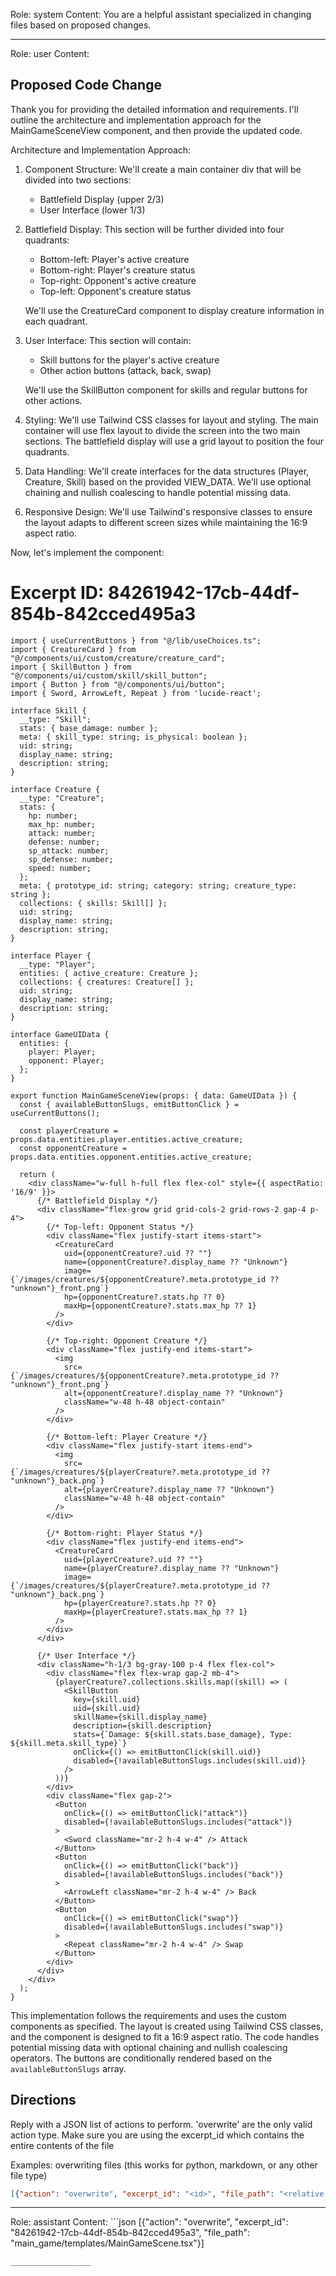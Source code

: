 Role: system
Content: You are a helpful assistant specialized in changing files based on proposed changes.
__________________
Role: user
Content: 
## Proposed Code Change
Thank you for providing the detailed information and requirements. I'll outline the architecture and implementation approach for the MainGameSceneView component, and then provide the updated code.

Architecture and Implementation Approach:

1. Component Structure:
   We'll create a main container div that will be divided into two sections:
   - Battlefield Display (upper 2/3)
   - User Interface (lower 1/3)

2. Battlefield Display:
   This section will be further divided into four quadrants:
   - Bottom-left: Player's active creature
   - Bottom-right: Player's creature status
   - Top-right: Opponent's active creature
   - Top-left: Opponent's creature status

   We'll use the CreatureCard component to display creature information in each quadrant.

3. User Interface:
   This section will contain:
   - Skill buttons for the player's active creature
   - Other action buttons (attack, back, swap)

   We'll use the SkillButton component for skills and regular buttons for other actions.

4. Styling:
   We'll use Tailwind CSS classes for layout and styling. The main container will use flex layout to divide the screen into the two main sections. The battlefield display will use a grid layout to position the four quadrants.

5. Data Handling:
   We'll create interfaces for the data structures (Player, Creature, Skill) based on the provided VIEW_DATA. We'll use optional chaining and nullish coalescing to handle potential missing data.

6. Responsive Design:
   We'll use Tailwind's responsive classes to ensure the layout adapts to different screen sizes while maintaining the 16:9 aspect ratio.

Now, let's implement the component:

# Excerpt ID: 84261942-17cb-44df-854b-842cced495a3
```tsx main_game/templates/MainGameScene.tsx
import { useCurrentButtons } from "@/lib/useChoices.ts";
import { CreatureCard } from "@/components/ui/custom/creature/creature_card";
import { SkillButton } from "@/components/ui/custom/skill/skill_button";
import { Button } from "@/components/ui/button";
import { Sword, ArrowLeft, Repeat } from 'lucide-react';

interface Skill {
  __type: "Skill";
  stats: { base_damage: number };
  meta: { skill_type: string; is_physical: boolean };
  uid: string;
  display_name: string;
  description: string;
}

interface Creature {
  __type: "Creature";
  stats: {
    hp: number;
    max_hp: number;
    attack: number;
    defense: number;
    sp_attack: number;
    sp_defense: number;
    speed: number;
  };
  meta: { prototype_id: string; category: string; creature_type: string };
  collections: { skills: Skill[] };
  uid: string;
  display_name: string;
  description: string;
}

interface Player {
  __type: "Player";
  entities: { active_creature: Creature };
  collections: { creatures: Creature[] };
  uid: string;
  display_name: string;
  description: string;
}

interface GameUIData {
  entities: {
    player: Player;
    opponent: Player;
  };
}

export function MainGameSceneView(props: { data: GameUIData }) {
  const { availableButtonSlugs, emitButtonClick } = useCurrentButtons();

  const playerCreature = props.data.entities.player.entities.active_creature;
  const opponentCreature = props.data.entities.opponent.entities.active_creature;

  return (
    <div className="w-full h-full flex flex-col" style={{ aspectRatio: '16/9' }}>
      {/* Battlefield Display */}
      <div className="flex-grow grid grid-cols-2 grid-rows-2 gap-4 p-4">
        {/* Top-left: Opponent Status */}
        <div className="flex justify-start items-start">
          <CreatureCard
            uid={opponentCreature?.uid ?? ""}
            name={opponentCreature?.display_name ?? "Unknown"}
            image={`/images/creatures/${opponentCreature?.meta.prototype_id ?? "unknown"}_front.png`}
            hp={opponentCreature?.stats.hp ?? 0}
            maxHp={opponentCreature?.stats.max_hp ?? 1}
          />
        </div>

        {/* Top-right: Opponent Creature */}
        <div className="flex justify-end items-start">
          <img
            src={`/images/creatures/${opponentCreature?.meta.prototype_id ?? "unknown"}_front.png`}
            alt={opponentCreature?.display_name ?? "Unknown"}
            className="w-48 h-48 object-contain"
          />
        </div>

        {/* Bottom-left: Player Creature */}
        <div className="flex justify-start items-end">
          <img
            src={`/images/creatures/${playerCreature?.meta.prototype_id ?? "unknown"}_back.png`}
            alt={playerCreature?.display_name ?? "Unknown"}
            className="w-48 h-48 object-contain"
          />
        </div>

        {/* Bottom-right: Player Status */}
        <div className="flex justify-end items-end">
          <CreatureCard
            uid={playerCreature?.uid ?? ""}
            name={playerCreature?.display_name ?? "Unknown"}
            image={`/images/creatures/${playerCreature?.meta.prototype_id ?? "unknown"}_back.png`}
            hp={playerCreature?.stats.hp ?? 0}
            maxHp={playerCreature?.stats.max_hp ?? 1}
          />
        </div>
      </div>

      {/* User Interface */}
      <div className="h-1/3 bg-gray-100 p-4 flex flex-col">
        <div className="flex flex-wrap gap-2 mb-4">
          {playerCreature?.collections.skills.map((skill) => (
            <SkillButton
              key={skill.uid}
              uid={skill.uid}
              skillName={skill.display_name}
              description={skill.description}
              stats={`Damage: ${skill.stats.base_damage}, Type: ${skill.meta.skill_type}`}
              onClick={() => emitButtonClick(skill.uid)}
              disabled={!availableButtonSlugs.includes(skill.uid)}
            />
          ))}
        </div>
        <div className="flex gap-2">
          <Button
            onClick={() => emitButtonClick("attack")}
            disabled={!availableButtonSlugs.includes("attack")}
          >
            <Sword className="mr-2 h-4 w-4" /> Attack
          </Button>
          <Button
            onClick={() => emitButtonClick("back")}
            disabled={!availableButtonSlugs.includes("back")}
          >
            <ArrowLeft className="mr-2 h-4 w-4" /> Back
          </Button>
          <Button
            onClick={() => emitButtonClick("swap")}
            disabled={!availableButtonSlugs.includes("swap")}
          >
            <Repeat className="mr-2 h-4 w-4" /> Swap
          </Button>
        </div>
      </div>
    </div>
  );
}
```

This implementation follows the requirements and uses the custom components as specified. The layout is created using Tailwind CSS classes, and the component is designed to fit a 16:9 aspect ratio. The code handles potential missing data with optional chaining and nullish coalescing operators. The buttons are conditionally rendered based on the `availableButtonSlugs` array.

## Directions
Reply with a JSON list of actions to perform. 'overwrite' are the only valid action type. 
Make sure you are using the excerpt_id which contains the entire contents of the file

Examples:
overwriting files (this works for python, markdown, or any other file type)
```json output_example1
[{"action": "overwrite", "excerpt_id": "<id>", "file_path": "<relative file path>"}]
```

__________________
Role: assistant
Content: ```json
[{"action": "overwrite", "excerpt_id": "84261942-17cb-44df-854b-842cced495a3", "file_path": "main_game/templates/MainGameScene.tsx"}]
```
__________________
